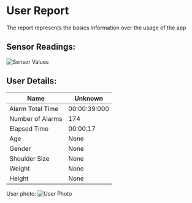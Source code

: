 # User Report
The report represents the basics information over the usage of the app
## Sensor Readings:
![Sensor Values](C:\Users\Alta_\PycharmProjects\PostureResearchProject\gui/data/img/graphs/graph_20240809124840_-1.png)
## User Details:
| Name | Unknown   |
| --- | --- |
| Alarm Total Time | 00:00:39:000 |
| Number of Alarms | 174 |
| Elapsed Time | 00:00:17 |
| Age | None |
| Gender | None |
| Shoulder Size | None |
| Weight | None |
| Height | None |
User photo:
![User Photo](C:\Users\Alta_\PycharmProjects\PostureResearchProject\gui/data/img/user_photo.jpeg)
